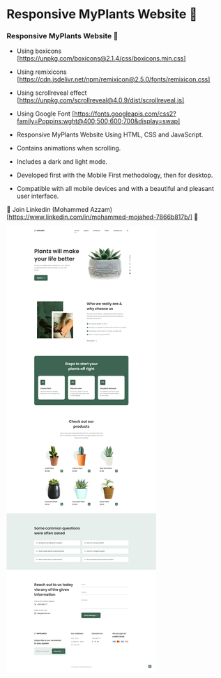 # Responsive MyPlants Website 🎍

### Responsive MyPlants Website 🎍

- Using boxicons [https://unpkg.com/boxicons@2.1.4/css/boxicons.min.css]

- Using remixicons [https://cdn.jsdelivr.net/npm/remixicon@2.5.0/fonts/remixicon.css]

- Using scrollreveal effect [https://unpkg.com/scrollreveal@4.0.9/dist/scrollreveal.js]

- Using Google Font [https://fonts.googleapis.com/css2?family=Poppins:wght@400;500;600;700&display=swap]

- Responsive MyPlants Website Using HTML, CSS and JavaScript.
- Contains animations when scrolling.
- Includes a dark and light mode.
- Developed first with the Mobile First methodology, then for desktop.
- Compatible with all mobile devices and with a beautiful and pleasant user interface.

💙 Join Linkedin (Mohammed Azzam) [https://www.linkedin.com/in/mohammed-mojahed-7866b817b/] 💙

![preview1 img](/preview.png)
